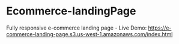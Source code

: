 # Ecommerce-landingPage
Fully responsive e-commerce landing page -
Live Demo: https://e-commerce-landing-page.s3.us-west-1.amazonaws.com/index.html
